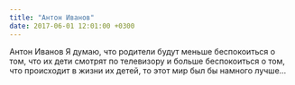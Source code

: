 ```yaml
---
title: "Антон Иванов"
date: 2017-06-01 12:01:00 +0300
---
```


Антон Иванов
Я думаю, что родители будут меньше беспокоиться о том, что их дети смотрят по телевизору и больше беспокоиться о том, что происходит в жизни их детей, то этот мир был бы намного лучше...

